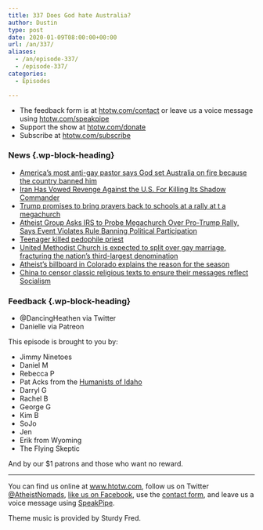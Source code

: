 ```yaml
---
title: 337 Does God hate Australia?
author: Dustin
type: post
date: 2020-01-09T08:00:00+00:00
url: /an/337/
aliases:
  - /an/episode-337/
  - /episode-337/
categories:
  - Episodes

---
```

<div id="buzzsprout-player-10552772"></div><script src="https://www.buzzsprout.com/1983601/10552772-337-does-god-hate-australia.js?container_id=buzzsprout-player-10552772&player=small" type="text/javascript" charset="utf-8"></script>

<!--more-->

 * The feedback form is at [htotw.com/contact](https://htotw.com/contact) or leave us a voice message using <a href="https://htotw.com/speakpipe" target="_blank" rel="noopener noreferrer">htotw.com/speakpipe</a>
 * Support the show at <a href="https://htotw.com/donate" target="_blank" rel="noopener noreferrer">htotw.com/donate</a>
 * Subscribe at <a href="https://htotw.com/subscribe" target="_blank" rel="noopener noreferrer">htotw.com/subscribe</a>

### News {.wp-block-heading}

  * [America’s most anti-gay pastor says God set Australia on fire because the country banned him][1]
  * [Iran Has Vowed Revenge Against the U.S. For Killing Its Shadow Commander][2]
  * [Trump promises to bring prayers back to schools at a rally at t a megachurch][3]
  * [Atheist Group Asks IRS to Probe Megachurch Over Pro-Trump Rally, Says Event Violates Rule Banning Political Participation][4]
  * [Teenager killed pedophile priest][5]
  * [United Methodist Church is expected to split over gay marriage, fracturing the nation’s third-largest denomination][6]
  * [Atheist’s billboard in Colorado explains the reason for the season][7]
  * [China to censor classic religious texts to ensure their messages reflect Socialism][8]

### Feedback {.wp-block-heading}

  * @DancingHeathen via Twitter
  * Danielle via Patreon

This episode is brought to you by:

  * Jimmy Ninetoes
  * Daniel M
  * Rebecca P
  * Pat Acks from the <a href="https://www.humanistsofidaho.org" target="_blank" rel="noopener noreferrer">Humanists of Idaho</a>
  * Darryl G
  * Rachel B
  * George G
  * Kim B
  * SoJo
  * Jen
  * Erik from Wyoming
  * The Flying Skeptic

And by our $1 patrons and those who want no reward.

<hr class="wp-block-separator" />

You can find us online at <a href="https://www.htotw.com/" target="_blank" rel="noopener noreferrer">www.htotw.com</a>, follow us on Twitter <a href="https://htotw.com/twitter" target="_blank" rel="noopener noreferrer">@AtheistNomads</a>, <a href="https://htotw.com/facebook" target="_blank" rel="noopener noreferrer">like us on Facebook</a>, use the [contact form](https://htotw.com/contact), and leave us a voice message using <a href="https://htotw.com/speakpipe" target="_blank" rel="noopener noreferrer">SpeakPipe</a>.

Theme music is provided by Sturdy Fred.

 [1]: https://www.lgbtqnation.com/2020/01/americas-anti-gay-pastor-says-god-set-australia-fire-country-banned/
 [2]: https://time.com/5758750/iran-us-qasem-soleimani/
 [3]: https://www.reuters.com/article/us-usa-trump-religion/trump-tells-evangelical-rally-he-will-put-prayer-in-schools-idUSKBN1Z22AN
 [4]: https://www.newsweek.com/atheist-group-asks-irs-probe-megachurch-over-pro-trump-rally-says-event-violates-rule-banning-1479953
 [5]: https://www.dailymail.co.uk/news/article-7830283/Teenager-19-kills-paedophile-priest-abused-ramming-crucifix-throat.html
 [6]: https://www.washingtonpost.com/religion/2020/01/03/united-methodist-church-is-expected-split-over-gay-marriage-disagreement-fracturing-nations-third-largest-denomination/
 [7]: https://www.nydailynews.com/new-york/nyc-crime/ny-atheist-billboard-christmas-spirit-axis-sun-20191226-pxkdciilefgzbez5te2yfzt3t4-story.html
 [8]: https://www.dailymail.co.uk/news/article-7730965/China-censor-classic-religious-texts-ensure-messages-reflect-Socialism.html